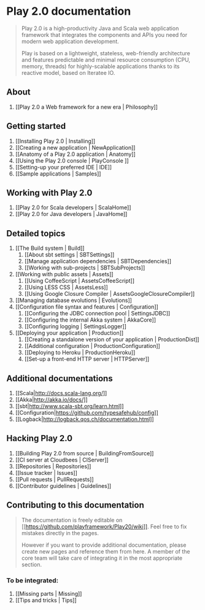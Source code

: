 # Play 2.0 documentation

> Play 2.0 is a high-productivity Java and Scala web application framework that integrates the components and APIs you need for modern web application development. 
>
> Play is based on a lightweight, stateless, web-friendly architecture and features predictable and minimal resource consumption (CPU, memory, threads) for highly-scalable applications thanks to its reactive model, based on Iteratee IO.

## About

1. [[Play 2.0 a Web framework for a new era | Philosophy]]

## Getting started

1. [[Installing Play 2.0 | Installing]]
1. [[Creating a new application | NewApplication]]
1. [[Anatomy of a Play 2.0 application | Anatomy]]
1. [[Using the Play 2.0 console | PlayConsole ]]
1. [[Setting-up your preferred IDE | IDE]]
1. [[Sample applications | Samples]]

## Working with Play 2.0

1. [[Play 2.0 for Scala developers | ScalaHome]]
1. [[Play 2.0 for Java developers | JavaHome]]

## Detailed topics

1. [[The Build system | Build]]
    1. [[About sbt settings | SBTSettings]]
    1. [[Manage application dependencies | SBTDependencies]]
    1. [[Working with sub-projects | SBTSubProjects]]
1. [[Working with public assets | Assets]]
    1. [[Using CoffeeScript | AssetsCoffeeScript]]
    1. [[Using LESS CSS | AssetsLess]]
    1. [[Using Google Closure Compiler | AssetsGoogleClosureCompiler]]
1. [[Managing database evolutions | Evolutions]]
1. [[Configuration file syntax and features | Configuration]]
    1. [[Configuring the JDBC connection pool | SettingsJDBC]]
    1. [[Configuring the internal Akka system | AkkaCore]]
    1. [[Configuring logging | SettingsLogger]]
1. [[Deploying your application | Production]]
    1. [[Creating a standalone version of your application | ProductionDist]]
    1. [[Additional configuration | ProductionConfiguration]]
    1. [[Deploying to Heroku | ProductionHeroku]]
    1. [[Set-up a front-end HTTP server | HTTPServer]]

## Additional documentations

1. [[Scala|http://docs.scala-lang.org/]]
1. [[Akka|http://akka.io/docs/]]
1. [[sbt|http://www.scala-sbt.org/learn.html]]
1. [[Configuration|https://github.com/typesafehub/config]]
1. [[Logback|http://logback.qos.ch/documentation.html]]

## Hacking Play 2.0

1. [[Building Play 2.0 from source | BuildingFromSource]]
1. [[CI server at Cloudbees | CIServer]]
1. [[Repositories | Repositories]]
1. [[Issue tracker | Issues]]
1. [[Pull requests | PullRequests]]
1. [[Contributor guidelines | Guidelines]]

## Contributing to this documentation

> The documentation is freely editable on [[https://github.com/playframework/Play20/wiki]]. Feel free to fix mistakes directly in the pages. 
>
> However if you want to provide additional documentation, please create new pages and reference them from here. A member of the core team will take care of integrating it in the most appropriate section.

### To be integrated:

1. [[Missing parts | Missing]]
1. [[Tips and tricks | Tips]]
